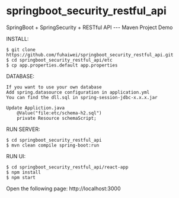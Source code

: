# springboot_security_restful_api
SpringBoot + SpringSecurity + RESTful API --- Maven Project Demo

INSTALL:
```shell
$ git clone https://github.com/fuhaiwei/springboot_security_restful_api.git
$ cd springboot_security_restful_api/etc
$ cp app.properties.default app.properties
```

DATABASE:
```text
If you want to use your own database
Add spring.datasource configuration in application.yml
You can find the dll.sql in spring-session-jdbc-x.x.x.jar

Update Appliction.java
    @Value("file:etc/schema-h2.sql")
    private Resource schemaScript;
```

RUN SERVER:
```shell
$ cd springboot_security_restful_api
$ mvn clean compile spring-boot:run
```

RUN UI:
```shell
$ cd springboot_security_restful_api/react-app
$ npm install
$ npm start
```

Open the following page: http://localhost:3000
